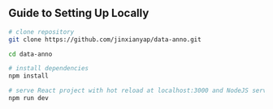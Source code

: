 ## Guide to Setting Up Locally
```bash
# clone repository
git clone https://github.com/jinxianyap/data-anno.git

cd data-anno

# install dependencies
npm install

# serve React project with hot reload at localhost:3000 and NodeJS server at localhost:5000
npm run dev
```
